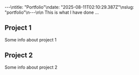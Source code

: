 ---\ntitle: "Portfolio"\ndate: "2025-08-11T02:10:29.387Z"\nslug: "portfolio"\n---\n\n
This is what I have done …


## Project 1

Some info about project 1


## Project 2

Some info about project 2

